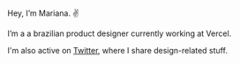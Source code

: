 Hey, I’m Mariana. ✌️

I’m a a brazilian product designer currently working at Vercel.

I'm also active on [Twitter](https://twitter.com/mrncst), where I share design-related stuff. 